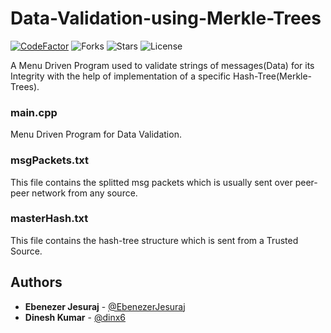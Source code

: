 # Data-Validation-using-Merkle-Trees
[![CodeFactor](https://www.codefactor.io/repository/github/alien-inc/data-validation-using-merkle-trees/badge)](https://www.codefactor.io/repository/github/alien-inc/data-validation-using-merkle-trees)
![Forks](https://img.shields.io/github/forks/Alien-Inc/Data-Validation-using-Merkle-Trees)
![Stars](https://img.shields.io/github/stars/Alien-Inc/Data-Validation-using-Merkle-Trees)
![License](https://img.shields.io/github/license/Alien-Inc/Data-Validation-using-Merkle-Trees)


A Menu Driven Program used to validate strings of messages(Data) for its Integrity with the help of implementation of a specific Hash-Tree(Merkle-Trees).


### main.cpp
Menu Driven Program for Data Validation.


### msgPackets.txt
This file contains the splitted msg packets which is usually sent over peer-peer network from any source.


### masterHash.txt
This file contains the hash-tree structure which is sent from a Trusted Source.


## Authors

* **Ebenezer Jesuraj** - [@EbenezerJesuraj](https://github.com/EbenezerJesuraj)
* **Dinesh Kumar** - [@dinx6](https://github.com/dinx6)
